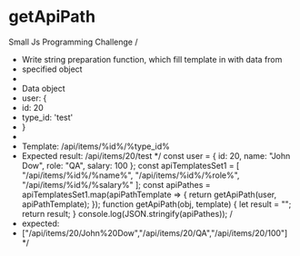 # getApiPath
Small Js Programming Challenge
/
* Write string preparation function, which fill template in with data from
* specified object
*
* Data object
* user: {
* id: 20
* type_id: 'test'
* }
*
* Template: /api/items/%id%/%type_id%
* Expected result: /api/items/20/test
*/
const user = {
id: 20,
name: "John Dow",
role: "QA",
salary: 100
};
const apiTemplatesSet1 = [
"/api/items/%id%/%name%",
"/api/items/%id%/%role%",
"/api/items/%id%/%salary%"
];
const apiPathes = apiTemplatesSet1.map(apiPathTemplate => {
return getApiPath(user, apiPathTemplate);
});
function getApiPath(obj, template) {
let result = "";
return result;
}
console.log(JSON.stringify(apiPathes));
/
* expected:
* ["/api/items/20/John%20Dow","/api/items/20/QA","/api/items/20/100"]
*/
